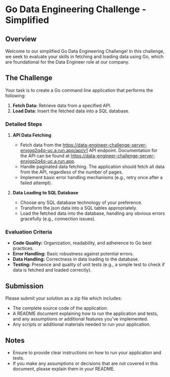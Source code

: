 # Go Data Engineering Challenge - Simplified

## Overview

Welcome to our simplified Go Data Engineering Challenge! In this challenge, we seek to evaluate your skills in fetching and loading data using Go, which are foundational for the Data Engineer role at our company.

## The Challenge

Your task is to create a Go command line application that performs the following:

1. **Fetch Data:** Retrieve data from a specified API.
2. **Load Data:** Insert the fetched data into a SQL database.


### Detailed Steps
1. **API Data Fetching**
	* Fetch data from the https://data-engineer-challenge-server-enxjgq2q4q-uc.a.run.app/api/v1 API endpoint. Documentation for the API can be found at  https://data-engineer-challenge-server-enxjgq2q4q-uc.a.run.app.
	* Handle paginated data fetching. The application should fetch all data from the API, regardless of the number of pages.
	* Implement basic error handling mechanisms (e.g., retry once after a failed attempt).

2. **Data Loading to SQL Database**
	* Choose any SQL database technology of your preference.
	* Transform the json data into a SQL tables appropriately.
	* Load the fetched data into the database, handling any obvious errors gracefully (e.g., connection issues).
	
### Evaluation Criteria
* **Code Quality:** Organization, readability, and adherence to Go best practices.
* **Error Handling:** Basic robustness against potential errors.
* **Data Handling:** Correctness in data loading to the database.
* **Testing:** Presence and quality of unit tests (e.g., a simple test to check if data is fetched and loaded correctly).

## Submission
Please submit your solution as a zip file which includes:

* The complete source code of the application.
* A README document explaining how to run the application and tests, and any assumptions or additional features you've implemented.
* Any scripts or additional materials needed to run your application.

## Notes
* Ensure to provide clear instructions on how to run your application and tests.
* If you make any assumptions or decisions that are not covered in this document, please explain them in your README.
